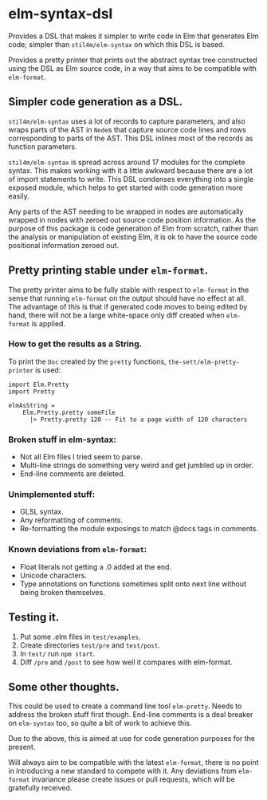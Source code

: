 # elm-syntax-dsl

Provides a DSL that makes it simpler to write code in Elm that generates Elm code; simpler
than `stil4m/elm-syntax` on which this DSL is based.

Provides a pretty printer that prints out the abstract syntax tree constructed using
the DSL as Elm source code, in a way that aims to be compatible with `elm-format`.

## Simpler code generation as a DSL.

`stil4m/elm-syntax` uses a lot of records to capture parameters, and also wraps parts of the
AST in `Node`s that capture source code lines and rows corresponding to parts of the AST.
This DSL inlines most of the records as function parameters.

`stil4m/elm-syntax` is spread across around 17 modules for the complete syntax. This makes
working with it a little awkward because there are a lot of import statements to write. This
DSL condenses everything into a single exposed module, which helps to get started with
code generation more easily.

Any parts of the AST needing to be wrapped in nodes are automatically wrapped in nodes with
zeroed out source code position information. As the purpose of this package is code generation
of Elm from scratch, rather than the analysis or manipulation of existing Elm, it is ok to
have the source code positional information zeroed out.

## Pretty printing stable under `elm-format`.

The pretty printer aims to be fully stable with respect to `elm-format` in the sense that
running `elm-format` on the output should have no effect at all. The advantage of this is
that if generated code moves to being edited by hand, there will not be a large white-space
only diff created when `elm-format` is applied.

### How to get the results as a String.

To print the `Doc` created by the `pretty` functions, `the-sett/elm-pretty-printer`
is used:

```
import Elm.Pretty
import Pretty

elmAsString =
    Elm.Pretty.pretty someFile
      |> Pretty.pretty 120 -- Fit to a page width of 120 characters
```

### Broken stuff in elm-syntax:

* Not all Elm files I tried seem to parse.
* Multi-line strings do something very weird and get jumbled up in order.
* End-line comments are deleted.

### Unimplemented stuff:

* GLSL syntax.
* Any reformatting of comments.
* Re-formatting the module exposings to match @docs tags in comments.

### Known deviations from `elm-format`:

* Float literals not getting a .0 added at the end.
* Unicode characters.
* Type annotations on functions sometimes split onto next line without being
broken themselves.

## Testing it.

1. Put some .elm files in `test/examples`.
2. Create directories `test/pre` and `test/post`.
3. In `test/` run `npm start`.
4. Diff `/pre` and `/post` to see how well it compares with elm-format.

## Some other thoughts.

This could be used to create a command line tool `elm-pretty`. Needs to address the broken stuff first though. End-line comments is a deal breaker on `elm-syntax` too, so quite a bit of work to achieve this.

Due to the above, this is aimed at use for code generation purposes for the present.

Will always aim to be compatible with the latest `elm-format`, there is no point in introducing a new standard to compete with it. Any deviations from `elm-format`
invariance please create issues or pull requests, which will be gratefully received.
